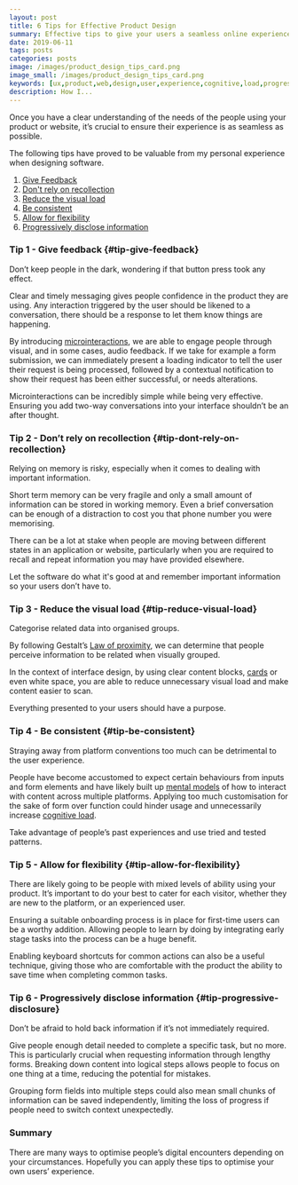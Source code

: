 ```yaml
---
layout: post
title: 6 Tips for Effective Product Design
summary: Effective tips to give your users a seamless online experience
date: 2019-06-11
tags: posts
categories: posts
image: /images/product_design_tips_card.png
image_small: /images/product_design_tips_card.png
keywords: [ux,product,web,design,user,experience,cognitive,load,progressive,disclosure]
description: How I...
---
```



Once you have a clear understanding of the needs of the people using your product or website, it’s crucial to ensure their experience is as seamless as possible.

The following tips have proved to be valuable from my personal experience when designing software.

1. <a href="#tip-give-feedback">Give Feedback</a>
2. <a href="#tip-dont-rely-on-recollection">Don't rely on recollection</a>
3. <a href="#tip-reduce-visual-load">Reduce the visual load</a>
4. <a href="#tip-be-consistent">Be consistent</a>
5. <a href="#tip-allow-for-flexibility">Allow for flexibility</a>
6. <a href="#tip-progressive-disclosure">Progressively disclose information</a>


### Tip 1 - Give feedback {#tip-give-feedback}

Don’t keep people in the dark, wondering if that button press took any effect.

Clear and timely messaging gives people confidence in the product they are using. Any interaction triggered by the user should be likened to a conversation, there should be a response to let them know things are happening.

By introducing <a href="https://www.nngroup.com/articles/microinteractions/" target="_blank">microinteractions</a>, we are able to engage people through visual, and in some cases, audio feedback. If we take for example a form submission, we can immediately present a loading indicator to tell the user their request is being processed, followed by a contextual notification to show their request has been either successful, or needs alterations.

Microinteractions can be incredibly simple while being very effective. Ensuring you add two-way conversations into your interface shouldn’t be an after thought.


### Tip 2 - Don’t rely on recollection {#tip-dont-rely-on-recollection}

Relying on memory is risky, especially when it comes to dealing with important information.

Short term memory can be very fragile and only a small amount of information can be stored in working memory. Even a brief conversation can be enough of a distraction to cost you that phone number you were memorising.

There can be a lot at stake when people are moving between different states in an application or website, particularly when  you are required to recall and repeat information you may have provided elsewhere.

Let the software do what it's good at and remember important information so your users don’t have to.


### Tip 3 - Reduce the visual load {#tip-reduce-visual-load}

Categorise related data into organised groups.

By following Gestalt’s <a href="https://lawsofux.com/law-of-proximity" target="_blank">Law of proximity</a>, we can determine that people perceive information to be related when visually grouped.

In the context of interface design, by using clear content blocks, <a href="https://material.io/design/components/cards.html" target="_blank">cards</a> or even white space, you are able to reduce unnecessary visual load and make content easier to scan.

Everything presented to your users should have a purpose.


### Tip 4 - Be consistent {#tip-be-consistent}

Straying away from platform conventions too much can be detrimental to the user experience.

People have become accustomed to expect certain behaviours from inputs and form elements and have likely built up <a href="https://www.nngroup.com/articles/mental-models/" target="_blank">mental models</a> of how to interact with content across multiple platforms. Applying too much customisation for the sake of form over function could hinder usage and unnecessarily increase <a href="https://www.nngroup.com/articles/minimize-cognitive-load/" target="_blank">cognitive load</a>. 

Take advantage of people’s past experiences and use tried and tested patterns.


### Tip 5 - Allow for flexibility {#tip-allow-for-flexibility}

There are likely going to be people with mixed levels of ability using your product. It’s important to do your best to cater for each visitor, whether they are new to the platform, or an experienced user.

Ensuring a suitable onboarding process is in place for first-time users can be a worthy addition. Allowing people to learn by doing by integrating early stage tasks into the process can be a huge benefit.

Enabling keyboard shortcuts for common actions can also be a useful technique, giving those who are comfortable with the product the ability to save time when completing common tasks.


### Tip 6 - Progressively disclose information {#tip-progressive-disclosure}

Don’t be afraid to hold back information if it’s not immediately required.

Give people enough detail needed to complete a specific task, but no more. This is particularly crucial when requesting information through lengthy forms. Breaking down content into logical steps allows people to focus on one thing at a time, reducing the potential for mistakes.

Grouping form fields into multiple steps could also mean small chunks of information can be saved independently, limiting the loss of progress if people need to switch context unexpectedly.


### Summary

There are many ways to optimise people’s digital encounters depending on your circumstances. Hopefully you can apply these tips to optimise your own users’ experience.